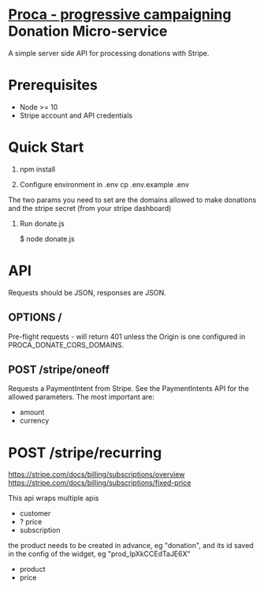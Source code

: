 # [Proca - progressive campaigning](https://proca.foundation) Donation Micro-service

A simple server side API for processing donations with Stripe.

# Prerequisites

-   Node >= 10
-   Stripe account and API credentials

# Quick Start

1. npm install

1. Configure environment in .env
  cp .env.example .env

The two params you need to set are the domains allowed to make donations and the stripe secret (from your stripe dashboard)

1. Run donate.js

    $ node donate.js

# API

Requests should be JSON, responses are JSON.

## OPTIONS /

Pre-flight requests - will return 401 unless the Origin is one configured in PROCA_DONATE_CORS_DOMAINS.

## POST /stripe/oneoff

Requests a PaymentIntent from Stripe. See the PaymentIntents API for the
allowed parameters. The most important are:

 - amount
 - currency

# POST /stripe/recurring

https://stripe.com/docs/billing/subscriptions/overview
https://stripe.com/docs/billing/subscriptions/fixed-price

This api wraps multiple apis
- customer
- ? price
- subscription

the product needs to be created in advance, eg "donation", and its id saved in the config of the widget, eg "prod_IpXkCCEdTaJE6X"

- product
- price 
